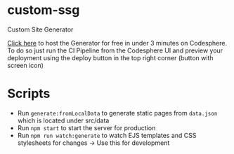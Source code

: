 # custom-ssg
Custom Site Generator

[Click here](https://codesphere.com/github.com/codesphere-cloud/custom-ssg) to host the Generator for free in under 3 minutes on Codesphere.
To do so just run the CI Pipeline from the Codesphere UI and preview your deployment using the deploy button in the top right corner (button with screen icon)

# Scripts
- Run `generate:fromLocalData` to generate static pages from `data.json` which is located under src/data
- Run `npm start` to start the server for production
- Run `npm run watch:generate` to watch EJS templates and CSS stylesheets for changes -> Use this for development

